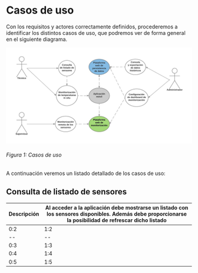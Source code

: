 # Casos de uso

Con los requisitos y actores correctamente definidos, procederemos a identificar los distintos casos de uso, que podremos ver de forma general en el siguiente diagrama.

![Figura 1](./imagenes/casos_de_uso.jpg)
###### *Figura 1: Casos de uso*

A continuación veremos un listado detallado de los casos de uso:

## Consulta de listado de sensores

| Descripción | Al acceder a la aplicación debe mostrarse un listado con los sensores disponibles. Además debe proporcionarse la posibilidad de refrescar dicho listado |
| -- | -- |
| 0:2 | 1:2 |
| -- | -- |
| 0:3 | 1:3 |
| 0:4 | 1:4 |
| 0:5 | 1:5 |
